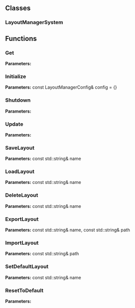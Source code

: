 
## Classes

### LayoutManagerSystem




## Functions

### Get



**Parameters:** 

### Initialize



**Parameters:** const LayoutManagerConfig& config = {}

### Shutdown



**Parameters:** 

### Update



**Parameters:** 

### SaveLayout



**Parameters:** const std::string& name

### LoadLayout



**Parameters:** const std::string& name

### DeleteLayout



**Parameters:** const std::string& name

### ExportLayout



**Parameters:** const std::string& name, const std::string& path

### ImportLayout



**Parameters:** const std::string& path

### SetDefaultLayout



**Parameters:** const std::string& name

### ResetToDefault



**Parameters:** 
